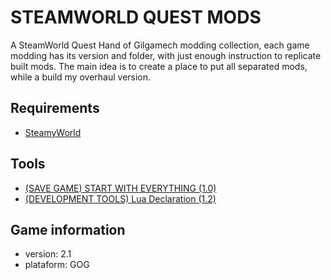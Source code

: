 # STEAMWORLD QUEST MODS

A SteamWorld Quest Hand of Gilgamech modding collection, each game modding has
its version and folder, with just enough instruction to replicate built mods.
The main idea is to create a place to put all separated mods, while a build my
overhaul version.

## Requirements

- [SteamyWorld](https://github.com/DikurikuDev/SteamyWorld)

## Tools

- [(SAVE GAME) START WITH EVERYTHING (1.0)](SaveGameStartWithEverything/README.md)
- [(DEVELOPMENT TOOLS) Lua Declaration (1.2)](luaDeclaration/README.md)

## Game information

- version: 2.1
- plataform: GOG
